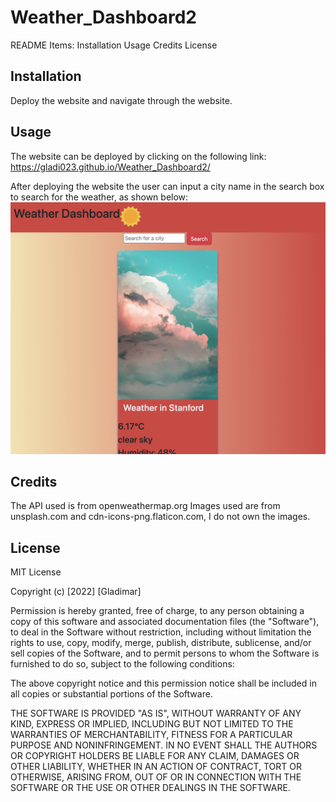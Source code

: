 # Weather_Dashboard2
README Items:
Installation
Usage
Credits
License

## Installation
Deploy the website and navigate through the website.

## Usage
The website can be deployed by clicking on the following link:
https://gladi023.github.io/Weather_Dashboard2/

After deploying the website the user can input a city name in the search box to search for the weather, as shown below:
![Screenshot of the website](./images/Screen%20Shot%202023-02-01%20at%2012.43.35%20AM.png)

## Credits
The API used is from openweathermap.org
Images used are from unsplash.com and cdn-icons-png.flaticon.com, I do not own the images.

## License
MIT License

Copyright (c) [2022] [Gladimar]

Permission is hereby granted, free of charge, to any person obtaining a copy
of this software and associated documentation files (the "Software"), to deal
in the Software without restriction, including without limitation the rights
to use, copy, modify, merge, publish, distribute, sublicense, and/or sell
copies of the Software, and to permit persons to whom the Software is
furnished to do so, subject to the following conditions:

The above copyright notice and this permission notice shall be included in all
copies or substantial portions of the Software.

THE SOFTWARE IS PROVIDED "AS IS", WITHOUT WARRANTY OF ANY KIND, EXPRESS OR
IMPLIED, INCLUDING BUT NOT LIMITED TO THE WARRANTIES OF MERCHANTABILITY,
FITNESS FOR A PARTICULAR PURPOSE AND NONINFRINGEMENT. IN NO EVENT SHALL THE
AUTHORS OR COPYRIGHT HOLDERS BE LIABLE FOR ANY CLAIM, DAMAGES OR OTHER
LIABILITY, WHETHER IN AN ACTION OF CONTRACT, TORT OR OTHERWISE, ARISING FROM,
OUT OF OR IN CONNECTION WITH THE SOFTWARE OR THE USE OR OTHER DEALINGS IN THE
SOFTWARE.